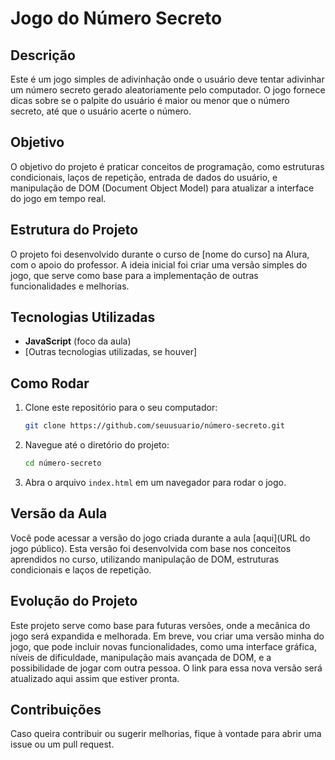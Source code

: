 

# Jogo do Número Secreto

## Descrição
Este é um jogo simples de adivinhação onde o usuário deve tentar adivinhar um número secreto gerado aleatoriamente pelo computador. O jogo fornece dicas sobre se o palpite do usuário é maior ou menor que o número secreto, até que o usuário acerte o número.

## Objetivo
O objetivo do projeto é praticar conceitos de programação, como estruturas condicionais, laços de repetição, entrada de dados do usuário, e manipulação de DOM (Document Object Model) para atualizar a interface do jogo em tempo real.

## Estrutura do Projeto
O projeto foi desenvolvido durante o curso de [nome do curso] na Alura, com o apoio do professor. A ideia inicial foi criar uma versão simples do jogo, que serve como base para a implementação de outras funcionalidades e melhorias.

## Tecnologias Utilizadas
- **JavaScript** (foco da aula)
- [Outras tecnologias utilizadas, se houver]

## Como Rodar
1. Clone este repositório para o seu computador:
   ```bash
   git clone https://github.com/seuusuario/número-secreto.git
   ```

2. Navegue até o diretório do projeto:
   ```bash
   cd número-secreto
   ```

3. Abra o arquivo `index.html` em um navegador para rodar o jogo.

## Versão da Aula

Você pode acessar a versão do jogo criada durante a aula [aqui](URL do jogo público). Esta versão foi desenvolvida com base nos conceitos aprendidos no curso, utilizando manipulação de DOM, estruturas condicionais e laços de repetição.

## Evolução do Projeto
Este projeto serve como base para futuras versões, onde a mecânica do jogo será expandida e melhorada. Em breve, vou criar uma versão minha do jogo, que pode incluir novas funcionalidades, como uma interface gráfica, níveis de dificuldade, manipulação mais avançada de DOM, e a possibilidade de jogar com outra pessoa. O link para essa nova versão será atualizado aqui assim que estiver pronta.

## Contribuições
Caso queira contribuir ou sugerir melhorias, fique à vontade para abrir uma issue ou um pull request.

